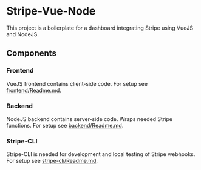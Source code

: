 # Stripe-Vue-Node

This project is a boilerplate for a dashboard integrating Stripe using VueJS and NodeJS.

## Components

### Frontend

VueJS frontend contains client-side code.
For setup see [frontend/Readme.md](frontend/Readme.md).

### Backend

NodeJS backend contains server-side code. 
Wraps needed Stripe functions.
For setup see [backend/Readme.md](backend/Readme.md).

### Stripe-CLI

Stripe-CLI is needed for development and local testing of Stripe webhooks.
For setup see [stripe-cli/Readme.md](stripe-cli/Readme.md).
